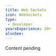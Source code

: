 ```yaml
---
title: Web Sockets
icon: WebSockets
type:
 - developer
yearsExperience: 20+
alsoSee:
---
```


Content pending
